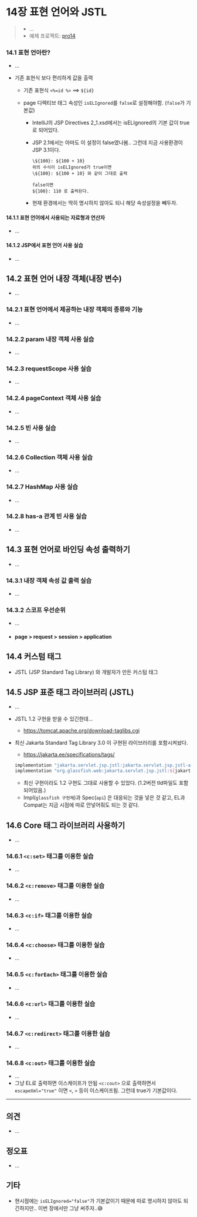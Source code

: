 # 14장 표현 언어와 JSTL



> * ...
> * 예제 프로젝트: [pro14](pro14)



### 14.1 표현 언아란?

* ...

* 기존 표현식 보다 편리하게 값을 출력

  * 기존 표현식 `<%=id %>` ==> `${id}`

  * page 디렉티브 태그 속성인 `isELIgnored`를 `false`로 설정해야함. (`false`가 기본값)

    * IntelliJ의 JSP Directives 2_1.xsd에서는 isELIgnored의 기본 값이 true로 되어있다.

    * JSP 2.1에서는 아마도 이 설정이 false였나봄.. 그런데 지금 사용환경이 JSP 3.1이다.

      ```
      \${100}: ${100 + 10} 
      위의 수식이 isELIgnored가 true이면 
      \${100}: ${100 + 10} 와 같이 그대로 출력
      
      false이면
      ${100}: 110 로 출력된다.
      ```

    * 현재 환경에서는 딱히 명시하지 않아도 되니 해당 속성설정을 빼두자.

      

      




#### 14.1.1 표현 언어에서 사용되는 자료형과 연산자

* ...

  

#### 14.1.2 JSP에서 표현 언어 사용 실습

* ...



## 14.2 표현 언어 내장 객체(내장 변수)

* ...

### 14.2.1 표현 언어에서 제공하는 내장 객체의 종류와 기능

* ...

### 14.2.2 param 내장 객체 사용 실습

* ...

### 14.2.3 requestScope 사용 실습

* ...

### 14.2.4 pageContext 객체 사용 실습

* ...

### 14.2.5 빈 사용 실습

* ...

### 14.2.6 Collection 객체 사용 실습

* ...

### 14.2.7 HashMap 사용 실습

* ...

### 14.2.8 has-a 관계 빈 사용 실습

* ...



## 14.3 표현 언어로 바인딩 속성 출력하기

* ...

### 14.3.1 내장 객체 속성 값 출력 실습

* ...

### 14.3.2 스코프 우선순위

* ...

* #### page > request > session > application



## 14.4 커스텀 태그

* JSTL (JSP Standard Tag Library) 와 개발자가 만든 커스텀 태그



## 14.5 JSP 표준 태그 라이브러리 (JSTL)

* ...

* JSTL 1.2 구현을 받을 수 있긴한데... 

  * https://tomcat.apache.org/download-taglibs.cgi

* 최신 Jakarta Standard Tag Library 3.0 이 구현된 라이브러리를 포함시켜놨다.

  * https://jakarta.ee/specifications/tags/

  ```groovy
  implementation "jakarta.servlet.jsp.jstl:jakarta.servlet.jsp.jstl-api:${jakartaServletJspJstlApiVersion}"
  implementation "org.glassfish.web:jakarta.servlet.jsp.jstl:${jakartaServletJspJstlVersion}"
  ```

  * 최신 구현이라도 1.2 구현도 그대로 사용할 수 있었다. (1.2버전 tld파일도 포함되어있음.)
  * Impl(`glassfish 구현체`)과 Spec(`api`) 은 대응되는 것을 넣은 것 같고, EL과 Compat는 지금 시점에 따로 안넣어줘도 되는 것 같다.



## 14.6 Core 태그 라이브러리 사용하기

* ...

### 14.6.1 `<c:set>` 태그를 이용한 실습

* ...

### 14.6.2 `<c:remove>` 태그를 이용한 실습

* ...

### 14.6.3 `<c:if>` 태그를 이용한 실습

* ...

### 14.6.4 `<c:choose>` 태그를 이용한 실습

* ...

### 14.6.5 `<c:forEach>` 태그를 이용한 실습

* ...

### 14.6.6 `<c:url>` 태그를 이용한 실습

* ...

### 14.6.7 `<c:redirect>` 태그를 이용한 실습

* ...

### 14.6.8 `<c:out>` 태그를 이용한 실습

* ...
* 그냥 EL로 출력하면 이스케이프가 안됨 `<c:cout>` 으로 출력하면서  `escapeXml="true"` 이면 `<`, `>` 등이 이스케이프됨. 그런데 true가 기본값이다.










---

## 의견

* ...

  

## 정오표

* ...
  


## 기타

* 현시점에는 `isELIgnored="false"`가 기본값이기 때문에 따로 명시하지 않아도 되긴하지만.. 이번 장에서만 그냥 써주자..😅

